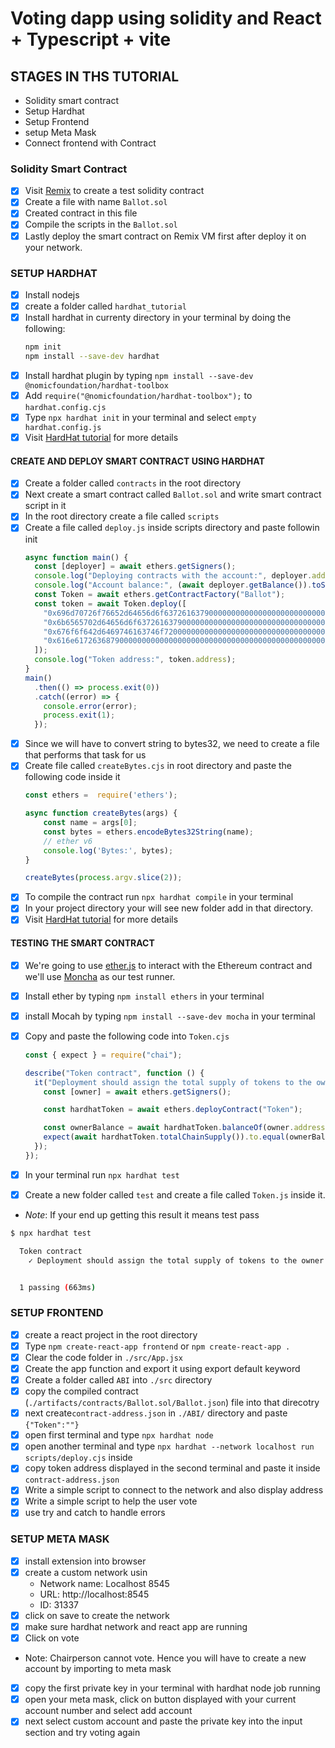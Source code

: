 # Voting dapp using solidity and React + Typescript + vite

## STAGES IN THS TUTORIAL

- Solidity smart contract
- Setup Hardhat
- Setup Frontend
- setup Meta Mask
- Connect frontend with Contract

### Solidity Smart Contract

- [x] Visit [Remix](https://remix.ethereum.org/#lang=en&optimize=false&runs=200&evmVersion=null&version=soljson-v0.8.26+commit.8a97fa7a.js) to create a test solidity contract
- [x] Create a file with name `Ballot.sol`
- [x] Created contract in this file
- [x] Compile the scripts in the `Ballot.sol`
- [x] Lastly deploy the smart contract on Remix VM first after deploy it on your network.

### SETUP HARDHAT

- [x] Install nodejs
- [x] create a folder called `hardhat_tutorial`
- [x] Install hardhat in currenty directory in your terminal by doing the following:
  ```sh
  npm init
  npm install --save-dev hardhat
  ```
- [x] Install hardhat plugin by typing `npm install --save-dev @nomicfoundation/hardhat-toolbox`
- [x] Add `require("@nomicfoundation/hardhat-toolbox");` to `hardhat.config.cjs`
- [x] Type `npx hardhat init` in your terminal and select `empty hardhat.config.js`
- [x] Visit [HardHat tutorial](https://hardhat.org/tutorial/) for more details

#### CREATE AND DEPLOY SMART CONTRACT USING HARDHAT

- [x] Create a folder called `contracts` in the root directory
- [x] Next create a smart contract called `Ballot.sol` and write smart contract script in it
- [x] In the root directory create a file called `scripts`
- [x] Create a file called `deploy.js` inside scripts directory and paste followin init
  ```js
  async function main() {
    const [deployer] = await ethers.getSigners();
    console.log("Deploying contracts with the account:", deployer.address);
    console.log("Account balance:", (await deployer.getBalance()).toString());
    const Token = await ethers.getContractFactory("Ballot");
    const token = await Token.deploy([
      "0x696d70726f76652d64656d6f6372616379000000000000000000000000000000",
      "0x6b6565702d64656d6f6372616379000000000000000000000000000000000000",
      "0x676f6f642d6469746163746f7200000000000000000000000000000000000000",
      "0x616e617263687900000000000000000000000000000000000000000000000000",
    ]);
    console.log("Token address:", token.address);
  }
  main()
    .then(() => process.exit(0))
    .catch((error) => {
      console.error(error);
      process.exit(1);
    });
  ```
- [x] Since we will have to convert string to bytes32, we need to create a file that performs that task for us
- [x] Create file called `createBytes.cjs` in root directory and paste the following code inside it
  ```js
  const ethers =  require('ethers');

  async function createBytes(args) {
      const name = args[0];
      const bytes = ethers.encodeBytes32String(name);
      // ether v6
      console.log('Bytes:', bytes);
  }

  createBytes(process.argv.slice(2));

  ```
- [x] To compile the contract run `npx hardhat compile` in your terminal
- [x] In your project directory your will see new folder add in that directory.
- [x] Visit [HardHat tutorial](https://hardhat.org/tutorial/) for more details

#### TESTING THE SMART CONTRACT

- [x] We're going to use [ether.js](https://docs.ethers.org/v6/) to interact with the Ethereum contract and we'll use [Moncha](https://mochajs.org/) as our test runner.
- [x] Install ether by typing `npm install ethers` in your terminal
- [x] install Mocah by typing `npm install --save-dev mocha` in your terminal
- [x] Copy and paste the following code into `Token.cjs`

  ```js
  const { expect } = require("chai");

  describe("Token contract", function () {
    it("Deployment should assign the total supply of tokens to the owner", async function () {
      const [owner] = await ethers.getSigners();

      const hardhatToken = await ethers.deployContract("Token");

      const ownerBalance = await hardhatToken.balanceOf(owner.address);
      expect(await hardhatToken.totalChainSupply()).to.equal(ownerBalance);
    });
  });
  ```

- [x] In your terminal run `npx hardhat test`
- [x] Create a new folder called `test` and create a file called `Token.js` inside it.

* _Note_: If your end up getting this result it means test pass

```sh
$ npx hardhat test

  Token contract
    ✓ Deployment should assign the total supply of tokens to the owner (654ms)


  1 passing (663ms)
```

### SETUP FRONTEND
- [X] create a react project in the root directory
- [x] Type `npm create-react-app frontend` or `npm create-react-app .`
- [x] Clear the code folder in `./src/App.jsx`
- [x] Create the app function and export it using export default keyword
- [x] Create a folder called `ABI` into `./src` directory
- [x] copy the compiled contract (`./artifacts/contracts/Ballot.sol/Ballot.json`) file into that direcotry
- [x] next create`contract-address.json` in `./ABI/` directory and paste `{"Token":""}`
- [x] open first terminal and type `npx hardhat node`
- [x] open another terminal and type `npx hardhat --network localhost run scripts/deploy.cjs` inside 
- [x] copy token address displayed in the second terminal and paste it inside `contract-address.json`
- [x] Write a simple script to connect to the network and also display address
- [x] Write a simple script to help the user vote
- [x] use try and catch to handle errors

### SETUP META MASK
- [x] install extension into browser
- [x] create a custom network usin
  - Network name: Localhost 8545
  - URL: http://localhost:8545
  - ID: 31337
- [x] click on save to create the network
- [x] make sure hardhat network and react app are running
- [x] Click on vote
- Note: Chairperson cannot vote. Hence you will have to create a new account by importing to meta mask
- [x] copy the first private key in your terminal with hardhat node job running
- [x] open your meta mask, click on button displayed with your current account number and select add account
- [x] next select custom account and paste the private key into the input section and try voting again
